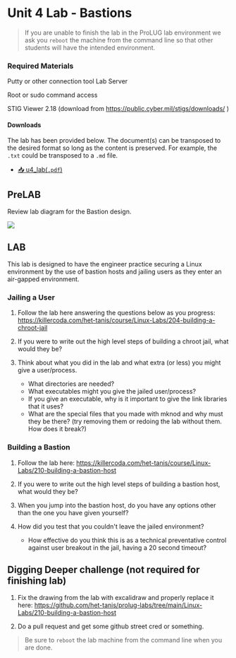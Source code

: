 # Unit 4 Lab - Bastions

> If you are unable to finish the lab in the ProLUG lab environment we ask you `reboot`
> the machine from the command line so that other students will have the intended environment.

### Required Materials

Putty or other connection tool Lab Server

Root or sudo command access

STIG Viewer 2.18 (download from <https://public.cyber.mil/stigs/downloads/> )

#### Downloads

The lab has been provided below. The document(s) can be transposed to
the desired format so long as the content is preserved. For example, the `.txt`
could be transposed to a `.md` file.

<!-- - <a href="../../assets/psc/downloads/u4/u4_lab.txt" target="_blank" download>📥 u4_lab(`.txt`)</a> -->
- <a href="../../assets/psc/downloads/u4/u4_lab.pdf" target="_blank" download>📥 u4_lab(`.pdf`)</a>


## PreLAB

Review lab diagram for the Bastion design.

<img src="../../assets/psc/images/u4/u4_lab_bastion_diagram.png" />

## LAB

This lab is designed to have the engineer practice securing a Linux environment by the use of bastion
hosts and jailing users as they enter an air-gapped environment.

### Jailing a User

1. Follow the lab here answering the questions below as you progress:
   <https://killercoda.com/het-tanis/course/Linux-Labs/204-building-a-chroot-jail>

2. If you were to write out the high level steps of building a chroot jail, what would they be?

3. Think about what you did in the lab and what extra (or less) you might give a user/process.
    - What directories are needed?
    - What executables might you give the jailed user/process?
    - If you give an executable, why is it important to give the link libraries that it uses?
    - What are the special files that you made with mknod and why must they be there?
      (try removing them or redoing the lab without them. How does it break?)

### Building a Bastion

1. Follow the lab here: <https://killercoda.com/het-tanis/course/Linux-Labs/210-building-a-bastion-host>

2. If you were to write out the high level steps of building a bastion host, what would they be?

3. When you jump into the bastion host, do you have any options other than the one you have given yourself?

4. How did you test that you couldn't leave the jailed environment?
    - How effective do you think this is as a technical preventative control against user
      breakout in the jail, having a 20 second timeout?

## Digging Deeper challenge (not required for finishing lab)

1. Fix the drawing from the lab with excalidraw and properly replace it here:
   <https://github.com/het-tanis/prolug-labs/tree/main/Linux-Labs/210-building-a-bastion-host>

2. Do a pull request and get some github street cred or something.

> Be sure to `reboot` the lab machine from the command line when you are done.
